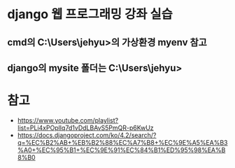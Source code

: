 # django 웹 프로그래밍 강좌 실습
## cmd의 C:\Users\jehyu>의 가상환경 myenv 참고
## django의 mysite 폴더는 C:\Users\jehyu>

# 참고
- https://www.youtube.com/playlist?list=PLi4xPOplIq7d1vDdLBAvS5PmQR-p6KwUz
- https://docs.djangoproject.com/ko/4.2/search/?q=%EC%B2%AB+%EB%B2%88%EC%A7%B8+%EC%9E%A5%EA%B3%A0+%EC%95%B1+%EC%9E%91%EC%84%B1%ED%95%98%EA%B8%B0

